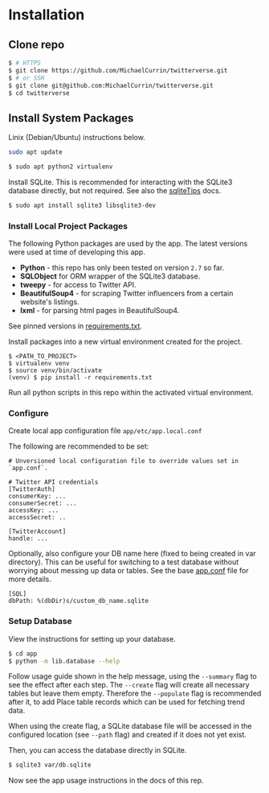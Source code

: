 # Installation

## Clone repo

```bash
$ # HTTPS
$ git clone https://github.com/MichaelCurrin/twitterverse.git
$ # or SSH
$ git clone git@github.com:MichaelCurrin/twitterverse.git
$ cd twitterverse
```

## Install System Packages


Linix (Debian/Ubuntu) instructions below.


```bash
sudo apt update
```

```bash
$ sudo apt python2 virtualenv
```

Install SQLite. This is recommended for interacting with the SQLite3 database directly, but not required. See also the [sqliteTips](/docs/usage_tips/sqliteTips.md) docs.

```bash
$ sudo apt install sqlite3 libsqlite3-dev
```


### Install Local Project Packages

The following Python packages are used by the app. The latest versions were used at time of developing this app. 

* **Python** - this repo has only been tested on version `2.7` so far.
* **SQLObject** for ORM wrapper of the SQLite3 database.
* **tweepy** - for access to Twitter API.
* **BeautifulSoup4** - for scraping Twitter influencers from a certain website's listings.
* **lxml** - for parsing html pages in BeautifulSoup4.

See pinned versions in [requirements.txt](/requirements.txt). 

Install packages into a new virtual environment created for the project.

```
$ <PATH_TO_PROJECT>
$ virtualenv venv
$ source venv/bin/activate
(venv) $ pip install -r requirements.txt
```

Run all python scripts in this repo within the activated virtual environment.


### Configure

Create local app configuration file `app/etc/app.local.conf`

The following are recommended to be set:

```
# Unversioned local configuration file to override values set in `app.conf`.

# Twitter API credentials
[TwitterAuth]
consumerKey: ...
consumerSecret: ...
accessKey: ...
accessSecret: ..

[TwitterAccount]
handle: ...
```

Optionally, also configure your DB name here (fixed to being created in var directory). This can be useful for switching to a test database without worrying about messing up data or tables. See the base [app.conf](/app/etc/app.conf) file for more details.

```
[SQL]
dbPath: %(dbDir)s/custom_db_name.sqlite
```


### Setup Database

View the instructions for setting up your database. 

```bash
$ cd app
$ python -m lib.database --help
```

Follow usage guide shown in the help message, using the `--summary` flag to see the effect after each step. The `--create` flag will create all necessary tables but leave them empty. Therefore the `--populate` flag is recommended after it, to add Place table records which can be used for fetching trend data. 

When using the create flag, a SQLite database file will be accessed in the configured location (see `--path` flag) and created if it does not yet exist.

Then, you can access the database directly in SQLite.

```bash
$ sqlite3 var/db.sqlite
```

Now see the app usage instructions in the docs of this rep.
